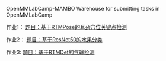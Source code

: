 OpenMMLabCamp-MAMBO
Warehouse for submitting tasks in OpenMMLabCamp

作业1：
[题目：基于RTMPose的耳朵穴位关键点检测](作业1基于RTMPose的耳朵穴位关键点检测/README.md)

作业2：
[题目：基于ResNet50的水果分类](./作业2基于ResNet50的水果分类/README.md)

作业3:
[题目：基于RTMDet的气球检测](./作业3基于RTMDet的气球检测/README.md)
